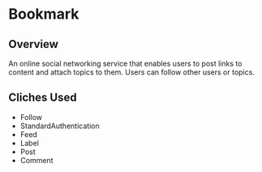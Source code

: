 # Bookmark

## Overview
An online social networking service that enables users to post links to content
and attach topics to them. Users can follow other users or topics.

## Cliches Used
- Follow
- StandardAuthentication
- Feed
- Label
- Post
- Comment
